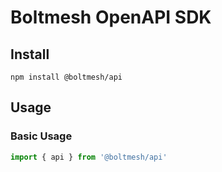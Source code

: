 # Boltmesh OpenAPI SDK

## Install

```shell
npm install @boltmesh/api
```

## Usage

### Basic Usage

```js
import { api } from '@boltmesh/api'
```
